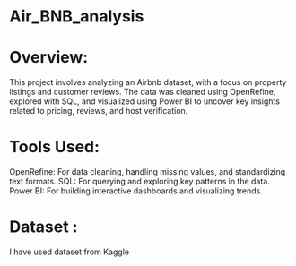 # Air_BNB_analysis

# Overview:
This project involves analyzing an Airbnb dataset, with a focus on property listings and customer reviews. The data was cleaned using OpenRefine, explored with SQL, and visualized using Power BI to uncover key insights related to pricing, reviews, and host verification.

# Tools Used:
OpenRefine: For data cleaning, handling missing values, and standardizing text formats.
SQL: For querying and exploring key patterns in the data.
Power BI: For building interactive dashboards and visualizing trends.

# Dataset :
I have used dataset from Kaggle
